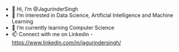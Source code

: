 - 👋 Hi, I’m @JagurinderSingh
- 👀 I’m interested in Data Science, Artificial Intelligence and Machine Learning
- 🌱 I’m currently learning Computer Science
- 📫 Connect with me on Linkedin - https://www.linkedin.com/in/jagurindersingh/

